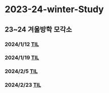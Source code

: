 # 2023-24-winter-Study
## 23~24 겨울방학 모각소
### 2024/1/12 [TIL](https://github.com/owl2lwo12/2023-24-winter-Study/tree/main/WinterStudy/24-1-12)
### 2024/1/19 [TIL](https://github.com/owl2lwo12/2023-24-winter-Study/blob/main/WinterStudy/24-1-19)
### 2024/2/5 [TIL](https://github.com/owl2lwo12/2023-24-winter-Study/tree/main/WinterStudy/24-2-5)
### 2024/2/23 [TIL](https://github.com/owl2lwo12/2023-24-winter-Study/tree/main/WinterStudy/24-2-23)
